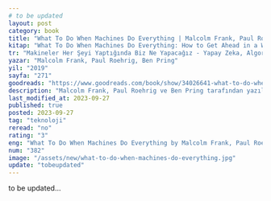 ```yaml
---
# to be updated
layout: post
category: book
title: "What To Do When Machines Do Everything | Malcolm Frank, Paul Roehrig, Ben Pring (Kitap)"
kitap: "What To Do When Machines Do Everything: How to Get Ahead in a World of AI, Algorithms, Bots, and Big Data"
tr: "Makineler Her Şeyi Yaptığında Biz Ne Yapacağız - Yapay Zeka, Algoritmalar, Botlar ve Büyük Veri Çağında Öne Geçmek"
yazar: "Malcolm Frank, Paul Roehrig, Ben Pring"
yil: "2019"
sayfa: "271"
goodreads: "https://www.goodreads.com/book/show/34026641-what-to-do-when-machines-do-everything"
description: "Malcolm Frank, Paul Roehrig ve Ben Pring tarafından yazılan Makineler Her Şeyi Yaptığında Biz Ne Yapacağız adlı kitap, otomasyon, yapay zeka ve robotik teknolojilerin iş gücü üzerindeki bozucu etkilerini ele alır ve çalışma dünyasının değişen yapısına uyum sağlama konusuna odaklanır."
last_modified_at: 2023-09-27
published: true
posted: 2023-09-27
tag: "teknoloji"
reread: "no"
rating: "3"
eng: "What To Do When Machines Do Everything by Malcolm Frank, Paul Roehrig, and Ben Pring delves into the disruptive effects of automation, artificial intelligence, and robotics on the workforce, and provides guidance on adapting to the changing landscape of work."
num: "382"
image: "/assets/new/what-to-do-when-machines-do-everything.jpg"
update: "tobeupdated"
---
```


to be updated...
